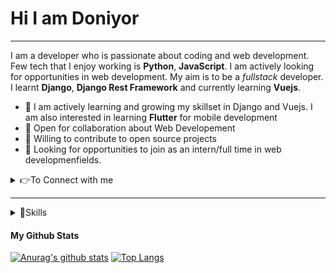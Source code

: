 # Hi I am Doniyor

___

I am a developer who is passionate about coding and web development. Few tech that I enjoy working is **Python**, **JavaScript**. I am actively looking for opportunities
in web development. My aim is to be a *fullstack* developer. I learnt **Django**, **Django Rest Framework** and currently learning **Vuejs**.


* 👨 I am actively learning and growing my skillset in Django and Vuejs. I am also interested in learning **Flutter** for mobile development
* 🔭 Open for collaboration about Web Developement
* 🌱 Willing to contribute to open source projects
* 👯 Looking for opportunities to join as an intern/full time in web developmenfields.


<details>
  <summary> 
    👉To Connect with me
  </summary>
  
  <br />
  
 [<img src="https://img.shields.io/badge/instagram-%23E4405F.svg?&style=for-the-badge&logo=instagram&logoColor=white" />](https://www.instagram.com/gayratovic77/) 
 [<img src="https://img.shields.io/badge/gmail-%23D14836.svg?&style=for-the-badge&logo=gmail&logoColor=white" />(https://mail.google.com/mail/u/dabduvokhidov@gmail.com) 
</details>

___

<details>
  <summary> 
    🚀Skills
  </summary>
   <br /> 
   <img src="https://img.shields.io/badge/python%20-%2314354C.svg?&style=for-the-badge&logo=python&logoColor=white" />
   <img src="https://img.shields.io/badge/html5%20-%23E34F26.svg?&style=for-the-badge&logo=html5&logoColor=white" />
   <img src="https://img.shields.io/badge/css3%20-%231572B6.svg?&style=for-the-badge&logo=css3&logoColor=white" />
   <img src="https://img.shields.io/badge/javascript%20-%23323330.svg?&style=for-the-badge&logo=javascript&logoColor=%23F7DF1E" />
   <img src="https://img.shields.io/badge/vuejs%20-%23563D7C.svg?&style=for-the-badge&logo=vue.js&logoColor=%234FC08D" />
   <img src="https://img.shields.io/badge/django%20-%23092E20.svg?&style=for-the-badge&logo=django&logoColor=white" />
   <img src="https://img.shields.io/badge/postgres-%23316192.svg?&style=for-the-badge&logo=postgresql&logoColor=white" />
   <img src="https://img.shields.io/badge/bootstrap%20-%23563D7C.svg?&style=for-the-badge&logo=bootstrap&logoColor=white" />
 </details>
 
 #### **My Github Stats**
 [![Anurag's github stats](https://github-readme-stats.vercel.app/api?username=DoniDev&show_icons=true&theme=tokyonight)](https://github.com/anuraghazra/github-readme-stats)
 [![Top Langs](https://github-readme-stats.vercel.app/api/top-langs/?username=DoniDev&layout=compact&theme=cobalt)](https://github.com/anuraghazra/github-readme-stats)
